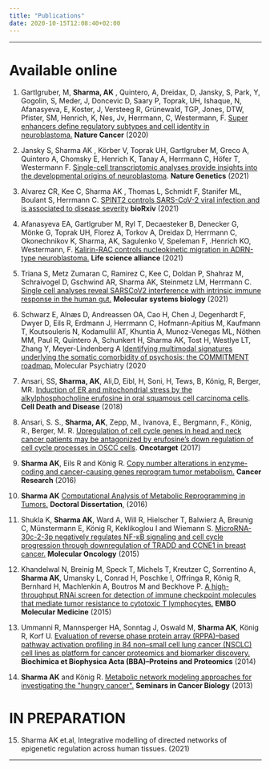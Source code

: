 ```yaml
---
title: "Publications"
date: 2020-10-15T12:08:40+02:00
---
```


<a href="https://goo.gl/tvIoC2"> <i class="ai ai-google-scholar ai-3x"> </i> </a>
<a href="https://tinyurl.com/4wwaaych"> <i class="ai ai-pubmed ai-2x ai-3x"> </i> </a>

---

# Available online
1. Gartlgruber, M, **Sharma, AK** ,  Quintero, A,  Dreidax, D,  Jansky, S,  Park, Y, Gogolin, S, Meder, J,  Doncevic D,  Saary P,  Toprak, UH,   Ishaque, N,  Afanasyeva, E, Koster, J,  Versteeg R,  Grünewald, TGP, Jones, DTW, Pfister, SM, Henrich, K, Nes, Jv, Herrmann, C, Westermann, F. [Super enhancers define regulatory subtypes and cell identity in neuroblastoma.](https://doi.org/10.1038/s43018-020-00145-w) **Nature Cancer** (2020)

2. Jansky S, Sharma AK , Körber V, Toprak UH, Gartlgruber M, Greco A, Quintero A, Chomsky E, Henrich K, Tanay A, Herrmann C, Höfer T, Westermann F. [Single-cell transcriptomic analyses provide insights into the developmental origins of neuroblastoma](https://doi.org/10.1038/s41588-021-00806-1). **Nature Genetics** (2021)

3. Alvarez CR, Kee C, Sharma AK , Thomas L, Schmidt F, Stanifer ML, Boulant S, Herrmann C. [SPINT2 controls SARS-CoV-2 viral infection and is associated to disease severity](https://doi.org/10.1101/2020.12.28.424029) **bioRxiv** (2021)

4. Afanasyeva EA, Gartlgruber M, Ryl T, Decaesteker B, Denecker G, Mönke G, Toprak UH, Florez A, Torkov A, Dreidax D, Herrmann C, Okonechnikov K, Sharma, AK, Sagulenko V, Speleman F, .Henrich KO, Westermann, F. [Kalirin-RAC controls nucleokinetic migration in ADRN-type neuroblastoma.](https://doi.org/10.26508/lsa.201900332) **Life science alliance** (2021)

5. Triana S, Metz Zumaran C, Ramirez C, Kee C, Doldan P, Shahraz M, Schraivogel D, Gschwind AR, Sharma AK, Steinmetz LM, Herrmann C. [Single cell analyses reveal SARSCoV2 interference with intrinsic immune response in the human gut.](https://doi.org/10.15252/msb.202110232) **Molecular systems biology** (2021)

6. Schwarz E, Alnæs D, Andreassen OA, Cao H, Chen J, Degenhardt F, Dwyer D, Eils R, Erdmann J, Herrmann C, Hofmann-Apitius M, Kaufmann T, Koutsouleris N, Kodamullil AT, Khuntia A, Munoz-Venegas ML, Nöthen MM, Paul R, Quintero A, Schunkert H, Sharma AK, Tost H, Westlye LT, Zhang Y, Meyer-Lindenberg A [Identifying multimodal signatures underlying the somatic comorbidity of psychosis: the COMMITMENT roadmap.](https://doi.org/10.1038/s41380-020-00915-z) Molecular Psychiatry (2020

7. Ansari, SS, **Sharma, AK**, Ali,D, Eibl, H, Soni, H, Tews, B, König, R, Berger, MR. [Induction of ER and mitochondrial stress by the alkylphosphocholine erufosine in oral squamous cell carcinoma cells](https://doi.org/10.1038/s41419-018-0342-2). **Cell Death and Disease** (2018)

8. Ansari, S. S., **Sharma, AK**, Zepp, M., Ivanova, E., Bergmann, F., König, R., Berger, M. R. [Upregulation of cell cycle genes in head and neck cancer patients may be antagonized by erufosine’s down regulation of cell cycle processes in OSCC cells](https://www.ncbi.nlm.nih.gov/pmc/articles/PMC5814175/). **Oncotarget** (2017)

9. **Sharma AK**, Eils R and König R. [Copy number alterations in enzyme-coding and cancer-causing genes reprogram tumor metabolism.](https://doi.org/10.1158/0008-5472.CAN-15-2350) **Cancer Research** (2016)

10. **Sharma AK** [Computational Analysis of Metabolic Reprogramming in Tumors.](http://www.ub.uni-heidelberg.de/archiv/20332) **Doctoral Dissertation**,  (2016)

11. Shukla K, <b>Sharma AK</b>, Ward A, Will R, Hielscher T, Balwierz A, Breunig C, Münstermann E, König R, Keklikoglou I and Wiemann S. [MicroRNA-30c-2-3p negatively regulates NF-κB signaling and cell cycle progression through downregulation of TRADD and CCNE1 in breast cancer.]( https://doi.org/10.1016/j.molonc.2015.01.008) **Molecular Oncology** (2015)

12. Khandelwal N, Breinig M, Speck T, Michels T, Kreutzer C, Sorrentino A, **Sharma AK**, Umansky L, Conrad H, Poschke I, Offringa R, König R, Bernhard H, Machlenkin A, Boutros M and Beckhove P. [A high-throughput RNAi screen for detection of immune checkpoint molecules that mediate tumor resistance to cytotoxic T lymphocytes.](https://doi.org/10.15252/emmm.201404414) **EMBO Molecular Medicine** (2015)

13. Ummanni R, Mannsperger HA, Sonntag J, Oswald M, **Sharma AK**, König R, Korf U. [Evaluation of reverse phase protein array (RPPA)–based pathway activation profiling in 84 non–small cell lung cancer (NSCLC) cell lines as platform for cancer proteomics and biomarker discovery.](https://doi.org/10.1016/j.bbapap.2013.11.017) **Biochimica et Biophysica Acta (BBA)–Proteins and Proteomics** (2014)

14. **Sharma AK** and König R. [Metabolic network modeling approaches for investigating the "hungry cancer".](https://doi.org/10.1016/j.semcancer.2013.05.001) **Seminars in Cancer Biology** (2013)


# IN PREPARATION
15. Sharma AK et.al, Integrative modelling of directed networks of epigenetic regulation across human tissues. (2021)
---
